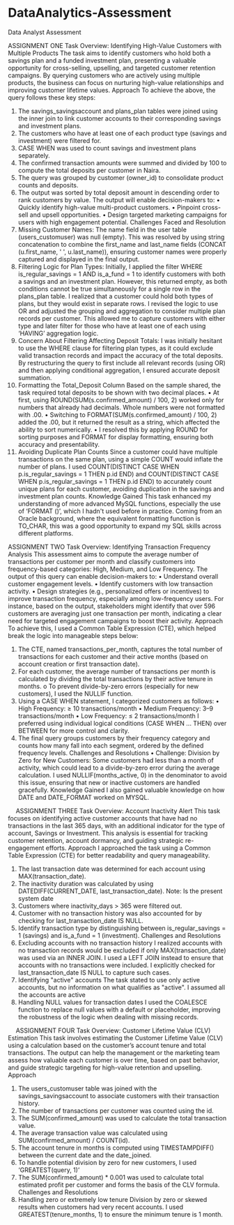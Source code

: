 # DataAnalytics-Assessment
Data Analyst Assessment

ASSIGNMENT ONE
Task Overview: Identifying High-Value Customers with Multiple Products
The task aims to identify customers who hold both a savings plan and a funded investment plan, presenting a valuable opportunity for cross-selling, upselling, and targeted customer retention campaigns. By querying customers who are actively using multiple products, the business can focus on nurturing high-value relationships and improving customer lifetime values.
Approach
To achieve the above, the query follows these key steps:
1.	The savings_savingsaccount and plans_plan tables were joined using the inner join to link customer accounts to their corresponding savings and investment plans.
2.	The customers who have at least one of each product type (savings and investment) were filtered for.
3.	CASE WHEN was used to count savings and investment plans separately.
4.	The confirmed transaction amounts were summed and divided by 100 to compute the total deposits per customer in Naira.
5.	The query was grouped by customer (owner_id) to consolidate product counts and deposits.
6.	The output was sorted by total deposit amount in descending order to rank customers by value.
The output will enable decision-makers to:
•	Quickly identify high-value multi-product customers.
•	Pinpoint cross-sell and upsell opportunities.
•	Design targeted marketing campaigns for users with high engagement potential.
Challenges Faced and Resolution 
1.	Missing Customer Names:
The name field in the user table (users_customuser) was null (empty). This was resolved by using string concatenation to combine the first_name and last_name fields (CONCAT (u.first_name, ' ', u.last_name)), ensuring customer names were properly captured and displayed in the final output.
2.	Filtering Logic for Plan Types: 
Initially, I applied the filter WHERE is_regular_savings = 1 AND is_a_fund = 1 to identify customers with both a savings and an investment plan. However, this returned empty, as both conditions cannot be true simultaneously for a single row in the plans_plan table.
I realized that a customer could hold both types of plans, but they would exist in separate rows. I revised the logic to use OR and adjusted the grouping and aggregation to consider multiple plan records per customer. This allowed me to capture customers with either type and later filter for those who have at least one of each using ‘HAVING’ aggregation logic.
3.	Concern About Filtering Affecting Deposit Totals:
I was initially hesitant to use the WHERE clause for filtering plan types, as it could exclude valid transaction records and impact the accuracy of the total deposits. By restructuring the query to first include all relevant records (using OR) and then applying conditional aggregation, I ensured accurate deposit summation.
4.	Formatting the Total_Deposit Column
Based on the sample shared, the task required total deposits to be shown with two decimal places. 
•	At first, using ROUND(SUM(s.confirmed_amount) / 100, 2) worked only for numbers that already had decimals. Whole numbers were not formatted with .00.
•	Switching to FORMAT(SUM(s.confirmed_amount) / 100, 2) added the .00, but it returned the result as a string, which affected the ability to sort numerically.
•	I resolved this by applying ROUND for sorting purposes and FORMAT for display formatting, ensuring both accuracy and presentability.
5.	Avoiding Duplicate Plan Counts
Since a customer could have multiple transactions on the same plan, using a simple COUNT would inflate the number of plans.
I used COUNT(DISTINCT CASE WHEN p.is_regular_savings = 1 THEN p.id END) and COUNT(DISTINCT CASE WHEN p.is_regular_savings = 1 THEN p.id END)  to accurately count unique plans for each customer, avoiding duplication in the savings and investment plan counts.
Knowledge Gained 
This task enhanced my understanding of more advanced MySQL functions, especially the use of ‘FORMAT ()’, which I hadn't used before in practice. Coming from an Oracle background, where the equivalent formatting function is TO_CHAR, this was a good opportunity to expand my SQL skills across different platforms.

 
ASSIGNMENT TWO 
Task Overview: Identifying Transaction Frequency Analysis
This assessment aims to compute the average number of transactions per customer per month and classify customers into frequency-based categories: High, Medium, and Low Frequency. 
The output of this query can enable decision-makers to:
•	Understand overall customer engagement levels.
•	Identify customers with low transaction activity.
•	Design strategies (e.g., personalized offers or incentives) to improve transaction frequency, especially among low-frequency users.
For instance, based on the output, stakeholders might identify that over 596 customers are averaging just one transaction per month, indicating a clear need for targeted engagement campaigns to boost their activity.
Approach
To achieve this, I used a Common Table Expression (CTE), which helped break the logic into manageable steps below:
1.	The CTE, named transactions_per_month, captures the total number of transactions for each customer and their active months (based on account creation or first transaction date).
2.	For each customer, the average number of transactions per month is calculated by dividing the total transactions by their active tenure in months.
o	To prevent divide-by-zero errors (especially for new customers), I used the NULLIF function.
3.	Using a CASE WHEN statement, I categorized customers as follows:
•	High Frequency: ≥ 10 transactions/month
•	Medium Frequency: 3–9 transactions/month
•	Low Frequency: ≤ 2 transactions/month
I preferred using individual logical conditions (CASE WHEN ... THEN) over BETWEEN for more control and clarity.
4.	The final query groups customers by their frequency category and counts how many fall into each segment, ordered by the defined frequency levels.
Challenges and Resolutions
•	Challenge: Division by Zero for New Customers:
Some customers had less than a month of activity, which could lead to a divide-by-zero error during the average calculation. I used NULLIF(months_active, 0) in the denominator to avoid this issue, ensuring that new or inactive customers are handled gracefully.
Knowledge Gained
I also gained valuable knowledge on how DATE and DATE_FORMAT worked on MYSQL.

 
ASSIGNMENT THREE 
Task Overview: Account Inactivity Alert
This task focuses on identifying active customer accounts that have had no transactions in the last 365 days, with an additional indicator for the type of account, Savings or Investment. This analysis is essential for tracking customer retention, account dormancy, and guiding strategic re-engagement efforts.
Approach
I approached the task using a Common Table Expression (CTE) for better readability and query manageability.
1.	The last transaction date was determined for each account using MAX(transaction_date).
2.	The inactivity duration was calculated by using DATEDIFF(CURRENT_DATE, last_transaction_date). Note: Is the present system date 
3.	Customers where inactivity_days > 365 were filtered out.
4.	Customer with no transaction history was also accounted for by checking for last_transaction_date IS NULL.
5.	Identify transaction type by distinguishing between is_regular_savings = 1 (savings) and is_a_fund = 1 (investment).
Challenges and Resolutions
1.	Excluding accounts with no transaction history
I realized accounts with no transaction records would be excluded if only MAX(transaction_date) was used via an INNER JOIN. I used a LEFT JOIN instead to ensure that accounts with no transactions were included. I explicitly checked for last_transaction_date IS NULL to capture such cases.
2.	Identifying "active" accounts
The task stated to use only active accounts, but no information on what qualifies as "active". I assumed all the accounts are active
3.	Handling NULL values for transaction dates
I used the COALESCE function to replace null values with a default or placeholder, improving the robustness of the logic when dealing with missing records.

 
ASSIGNMENT FOUR
Task Overview: Customer Lifetime Value (CLV) Estimation
This task involves estimating the Customer Lifetime Value (CLV) using a calculation based on the customer’s account tenure and total transactions. The output can help the management or the marketing team assess how valuable each customer is over time, based on past behavior, and guide strategic targeting for high-value retention and upselling.
Approach
1.	The users_customuser table was joined with the savings_savingsaccount to associate customers with their transaction history.
2.	The number of transactions per customer was counted using the id.
3.	The SUM(confirmed_amount) was used to calculate the total transaction value.
4.	The average transaction value was calculated using SUM(confirmed_amount) / COUNT(id).
5.	The account tenure in months is computed using TIMESTAMPDIFF() between the current date and the date_joined.
6.	To handle potential division by zero for new customers, I used ‘GREATEST(query, 1)’
7.	The SUM(confirmed_amount) * 0.001 was used to calculate total estimated profit per customer and forms the basis of the CLV formula.
Challenges and Resolutions
1.	Handling zero or extremely low tenure
Division by zero or skewed results when customers had very recent accounts. I used GREATEST(tenure_months, 1) to ensure the minimum tenure is 1 month.




